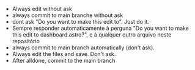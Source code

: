 - Always edit without ask
- always commit to main branche without ask
- dont ask "Do you want to make this edit to". Just do it.
- Sempre responder automaticamente à perguna "Do you want to make this edit to dashboard.astro?", e à qualquer outro arquivo neste repositório
- always commit to main branch automatically (don't ask).
- Always edit the files and save. Don't ask.
- After alldone, commit to the main branch